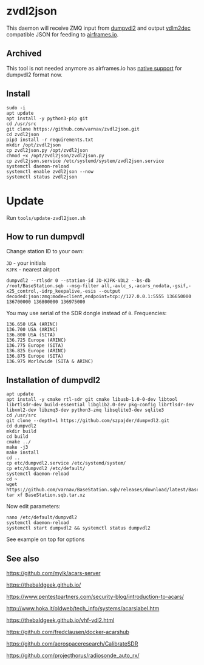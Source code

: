 # zvdl2json

This daemon will receive ZMQ input from [dumpvdl2](https://github.com/szpajder/dumpvdl2/) and output [vdlm2dec](https://github.com/TLeconte/vdlm2dec) compatible JSON for feeding to [airframes.io](https://airframes.io).

## Archived

This tool is not needed anymore as airframes.io has [native support](https://app.airframes.io/about) for dumpvdl2 format now.

## Install

```shell
sudo -i
apt update
apt install -y python3-pip git
cd /usr/src
git clone https://github.com/varnav/zvdl2json.git
cd zvdl2json
pip3 install -r requirements.txt
mkdir /opt/zvdl2json
cp zvdl2json.py /opt/zvdl2json
chmod +x /opt/zvdl2json/zvdl2json.py
cp zvdl2json.service /etc/systemd/system/zvdl2json.service
systemctl daemon-reload
systemctl enable zvdl2json --now
systemctl status zvdl2json
```

# Update

Run `tools/update-zvdl2json.sh`

## How to run dumpvdl

Change station ID to your own:

`JD` - your initials  
`KJFK` - nearest airport

```shell
dumpvdl2 --rtlsdr 0 --station-id JD-KJFK-VDL2 --bs-db /root/BaseStation.sqb --msg-filter all,-avlc_s,-acars_nodata,-gsif,-x25_control,-idrp_keepalive,-esis --output decoded:json:zmq:mode=client,endpoint=tcp://127.0.0.1:5555 136650000 136700000 136800000 136975000
```

You may use serial of the SDR dongle instead of `0`. Frequencies:

```
136.650 USA (ARINC)
136.700 USA (ARINC)
136.800 USA (SITA)
136.725 Europe (ARINC)
136.775 Europe (SITA)
136.825 Europe (ARINC)
136.875 Europe (SITA)
136.975 Worldwide (SITA & ARINC)
```

## Installation of dumpvdl2

```shell
apt update
apt install -y cmake rtl-sdr git cmake libusb-1.0-0-dev libtool librtlsdr-dev build-essential libglib2.0-dev pkg-config librtlsdr-dev libxml2-dev libzmq3-dev python3-zmq libsqlite3-dev sqlite3 
cd /usr/src
git clone --depth=1 https://github.com/szpajder/dumpvdl2.git
cd dumpvdl2
mkdir build
cd build
cmake ../
make -j3
make install
cd ..
cp etc/dumpvdl2.service /etc/systemd/system/
cp etc/dumpvdl2 /etc/default/
systemctl daemon-reload
cd ~
wget https://github.com/varnav/BaseStation.sqb/releases/download/latest/BaseStation.sqb.tar.xz
tar xf BaseStation.sqb.tar.xz
```

Now edit parameters:

```shell
nano /etc/default/dumpvdl2
systemctl daemon-reload
systemctl start dumpvdl2 && systemctl status dumpvdl2
```

See example on top for options

## See also

https://github.com/mylk/acars-server

https://thebaldgeek.github.io/

https://www.pentestpartners.com/security-blog/introduction-to-acars/

http://www.hoka.it/oldweb/tech_info/systems/acarslabel.htm

https://thebaldgeek.github.io/vhf-vdl2.html

https://github.com/fredclausen/docker-acarshub

https://github.com/aerospaceresearch/CalibrateSDR

https://github.com/projecthorus/radiosonde_auto_rx/

